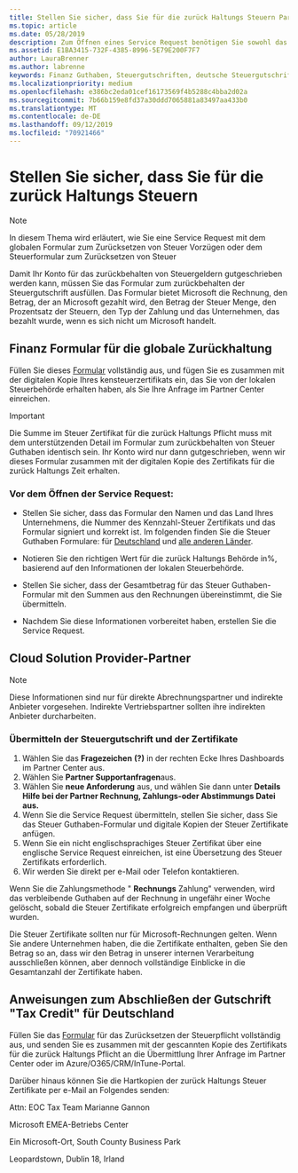 ```yaml
---
title: Stellen Sie sicher, dass Sie für die zurück Haltungs Steuern Partner Center
ms.topic: article
ms.date: 05/28/2019
description: Zum Öffnen eines Service Request benötigen Sie sowohl das Formular zum zurückbehalten der Steuergutschrift als auch das Steuer Zertifikat für die Zurückhaltung.
ms.assetid: E1BA3415-732F-4385-8996-5E79E200F7F7
author: LauraBrenner
ms.author: labrenne
keywords: Finanz Guthaben, Steuergutschriften, deutsche Steuergutschrift, Formular Steuergutschrift
ms.localizationpriority: medium
ms.openlocfilehash: e386bc2eda01cef16173569f4b5288c4bba2d02a
ms.sourcegitcommit: 7b66b159e8fd37a30ddd7065881a83497aa433b0
ms.translationtype: MT
ms.contentlocale: de-DE
ms.lasthandoff: 09/12/2019
ms.locfileid: "70921466"
---
```

# <a name="make-sure-you-are-credited-for-withholding-tax"></a>Stellen Sie sicher, dass Sie für die zurück Haltungs Steuern

>[!Note]
>In diesem Thema wird erläutert, wie Sie eine Service Request mit dem globalen Formular zum Zurücksetzen von Steuer Vorzügen oder dem Steuerformular zum Zurücksetzen von Steuer

Damit Ihr Konto für das zurückbehalten von Steuergeldern gutgeschrieben werden kann, müssen Sie das Formular zum zurückbehalten der Steuergutschrift ausfüllen. Das Formular bietet Microsoft die Rechnung, den Betrag, der an Microsoft gezahlt wird, den Betrag der Steuer Menge, den Prozentsatz der Steuern, den Typ der Zahlung und das Unternehmen, das bezahlt wurde, wenn es sich nicht um Microsoft handelt.  

## <a name="global-withholding-tax-credit-form"></a>Finanz Formular für die globale Zurückhaltung

Füllen Sie dieses [Formular](https://query.prod.cms.rt.microsoft.com/cms/api/am/binary/RE30311) vollständig aus, und fügen Sie es zusammen mit der digitalen Kopie Ihres kensteuerzertifikats ein, das Sie von der lokalen Steuerbehörde erhalten haben, als Sie Ihre Anfrage im Partner Center einreichen.
>[!IMPORTANT]
>Die Summe im Steuer Zertifikat für die zurück Haltungs Pflicht muss mit dem unterstützenden Detail im Formular zum zurückbehalten von Steuer Guthaben identisch sein. Ihr Konto wird nur dann gutgeschrieben, wenn wir dieses Formular zusammen mit der digitalen Kopie des Zertifikats für die zurück Haltungs Zeit erhalten.

### <a name="before-opening-the-service-request"></a>Vor dem Öffnen der Service Request:

- Stellen Sie sicher, dass das Formular den Namen und das Land Ihres Unternehmens, die Nummer des Kennzahl-Steuer Zertifikats und das Formular signiert und korrekt ist. Im folgenden finden Sie die Steuer Guthaben Formulare: für [Deutschland](https://query.prod.cms.rt.microsoft.com/cms/api/am/binary/RE305Lo) und [alle anderen Länder](https://query.prod.cms.rt.microsoft.com/cms/api/am/binary/RE30311).

- Notieren Sie den richtigen Wert für die zurück Haltungs Behörde in%, basierend auf den Informationen der lokalen Steuerbehörde.

- Stellen Sie sicher, dass der Gesamtbetrag für das Steuer Guthaben-Formular mit den Summen aus den Rechnungen übereinstimmt, die Sie übermitteln. 

- Nachdem Sie diese Informationen vorbereitet haben, erstellen Sie die Service Request.

## <a name="cloud-solution-provider-partners"></a>Cloud Solution Provider-Partner

>[!Note]
>Diese Informationen sind nur für direkte Abrechnungspartner und indirekte Anbieter vorgesehen. Indirekte Vertriebspartner sollten ihre indirekten Anbieter durcharbeiten.

### <a name="how-to-submit-the-tax-credit-form-and-the-certificates"></a>Übermitteln der Steuergutschrift und der Zertifikate

1. Wählen Sie das **Fragezeichen** **(?)** in der rechten Ecke Ihres Dashboards im Partner Center aus.
2. Wählen Sie **Partner Supportanfragen**aus.
3. Wählen Sie **neue Anforderung** aus, und wählen Sie dann unter **Details** **Hilfe bei der Partner Rechnung, Zahlungs-oder Abstimmungs Datei aus.**
4. Wenn Sie die Service Request übermitteln, stellen Sie sicher, dass Sie das Steuer Guthaben-Formular und digitale Kopien der Steuer Zertifikate anfügen.
5. Wenn Sie ein nicht englischsprachiges Steuer Zertifikat über eine englische Service Request einreichen, ist eine Übersetzung des Steuer Zertifikats erforderlich.
6. Wir werden Sie direkt per e-Mail oder Telefon kontaktieren.

Wenn Sie die Zahlungsmethode " **Rechnungs** Zahlung" verwenden, wird das verbleibende Guthaben auf der Rechnung in ungefähr einer Woche gelöscht, sobald die Steuer Zertifikate erfolgreich empfangen und überprüft wurden. 

Die Steuer Zertifikate sollten nur für Microsoft-Rechnungen gelten. Wenn Sie andere Unternehmen haben, die die Zertifikate enthalten, geben Sie den Betrag so an, dass wir den Betrag in unserer internen Verarbeitung ausschließen können, aber dennoch vollständige Einblicke in die Gesamtanzahl der Zertifikate haben. 

## <a name="instructions-for-completing-the-withholding-tax-credit-form-for-germany"></a>Anweisungen zum Abschließen der Gutschrift "Tax Credit" für Deutschland

Füllen Sie das [Formular](https://query.prod.cms.rt.microsoft.com/cms/api/am/binary/RE305Lo) für das Zurücksetzen der Steuerpflicht vollständig aus, und senden Sie es zusammen mit der gescannten Kopie des Zertifikats für die zurück Haltungs Pflicht an die Übermittlung Ihrer Anfrage im Partner Center oder im Azure/O365/CRM/InTune-Portal. 

Darüber hinaus können Sie die Hartkopien der zurück Haltungs Steuer Zertifikate per e-Mail an Folgendes senden:

Attn: EOC Tax Team Marianne Gannon

Microsoft EMEA-Betriebs Center

Ein Microsoft-Ort, South County Business Park

Leopardstown, Dublin 18, Irland

